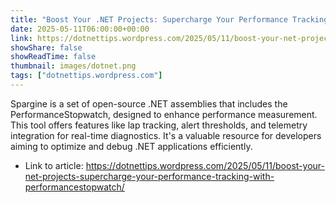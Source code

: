 ```yaml
---
title: "Boost Your .NET Projects: Supercharge Your Performance Tracking with PerformanceStopwatch in Spargine"
date: 2025-05-11T06:00:00+00:00
link: https://dotnettips.wordpress.com/2025/05/11/boost-your-net-projects-supercharge-your-performance-tracking-with-performancestopwatch/
showShare: false
showReadTime: false
thumbnail: images/dotnet.png
tags: ["dotnettips.wordpress.com"]
---
```

Spargine is a set of open-source .NET assemblies that includes the PerformanceStopwatch, designed to enhance performance measurement. This tool offers features like lap tracking, alert thresholds, and telemetry integration for real-time diagnostics. It's a valuable resource for developers aiming to optimize and debug .NET applications efficiently.

- Link to article: https://dotnettips.wordpress.com/2025/05/11/boost-your-net-projects-supercharge-your-performance-tracking-with-performancestopwatch/
